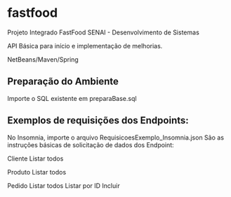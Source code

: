 # fastfood
Projeto Integrado FastFood
SENAI - Desenvolvimento de Sistemas

API Básica para início e implementação de melhorias.

NetBeans/Maven/Spring

## Preparação do Ambiente
Importe o SQL existente em preparaBase.sql

## Exemplos de requisições dos Endpoints:
No Insomnia, importe o arquivo RequisicoesExemplo_Insomnia.json
São as instruções básicas de solicitação de dados dos Endpoint:

Cliente
    Listar todos

Produto 
    Listar todos

Pedido 
    Listar todos
    Listar por ID
    Incluir
    
